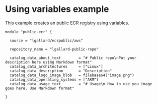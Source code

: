# Using variables example
This example creates an public ECR registry using variables.

```
module "public-ecr" {

  source = "lgallard/ecrpublic/aws"

  repository_name = "lgallard-public-repo"

  catalog_data_about_text        = "# Public repo\nPut your description here using Markdown format"
  catalog_data_architectures     = ["Linux"]
  catalog_data_description       = "Description"
  catalog_data_logo_image_blob   = filebase64("image.png")
  catalog_data_operating_systems = ["ARM"]
  catalog_data_usage_text        = "# Usage\n How to use you image goes here. Use Markdown format"

}
```
